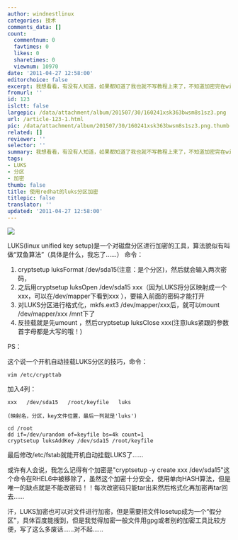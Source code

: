 ```yaml
---
author: windnestlinux
categories: 技术
comments_data: []
count:
  commentnum: 0
  favtimes: 0
  likes: 0
  sharetimes: 0
  viewnum: 10970
date: '2011-04-27 12:58:00'
editorchoice: false
excerpt: 我想看看，有没有人知道，如果都知道了我也就不写教程上来了，不知道加密完在windows下能不能用，如果可以就完美了～～
fromurl: ''
id: 123
islctt: false
largepic: /data/attachment/album/201507/30/160241xsk363bwsm8s1sz3.png
url: /article-123-1.html
pic: /data/attachment/album/201507/30/160241xsk363bwsm8s1sz3.png.thumb.jpg
related: []
reviewer: ''
selector: ''
summary: 我想看看，有没有人知道，如果都知道了我也就不写教程上来了，不知道加密完在windows下能不能用，如果可以就完美了～～
tags:
- LUKS
- 分区
- 加密
thumb: false
title: 使用redhat的luks分区加密
titlepic: false
translator: ''
updated: '2011-04-27 12:58:00'
---
```


![](/data/attachment/album/201507/30/160241xsk363bwsm8s1sz3.png)


LUKS(linux unified key setup)是一个对磁盘分区进行加密的工具，算法貌似有叫做“双鱼算法”（具体是什么，我忘了……） 命令：


1. cryptsetup luksFormat /dev/sda15(注意：是个分区)，然后就会输入两次密码，
2. 之后用cryptsetup luksOpen /dev/sda15 xxx（因为LUKS将分区映射成一个xxx，可以在/dev/mapper下看到xxx ），要输入前面的密码才能打开
3. 对LUKS分区进行格式化，mkfs.ext3 /dev/mapper/xxx后，就可以mount /dev/mapper/xxx /mnt下了
4. 反挂载就是先umount ，然后cryptsetup luksClose xxx(注意luks紧跟的参数首字母都是大写的哦！)


PS：


这个说一个开机自动挂载LUKS分区的技巧，命令：



```
vim /etc/crypttab  
```

加入4列：



```
xxx   /dev/sda15   /root/keyfile   luks

(映射名，分区，key文件位置，最后一列就是'luks')
```


```
cd /root
dd if=/dev/urandom of=keyfile bs=4k count=1
cryptsetup luksAddKey /dev/sda15 /root/keyfile

```

最后修改/etc/fstab就能开机自动挂载LUKS了……


或许有人会说，我怎么记得有个加密是"cryptsetup -y create xxx /dev/sda15"这个命令在RHEL6中被移除了，虽然这个加密十分安全，使用单向HASH算法，但是唯一的缺点就是不能改密码！！每次改密码只能tar出来然后格式化再加密再tar回去……


汗，LUKS加密也可以对文件进行加密，但是需要把文件losetup成为一个“假分区”，具体百度能搜到，但是我觉得加密一般文件用gpg或者别的加密工具比较方便，写了这么多废话……对不起……